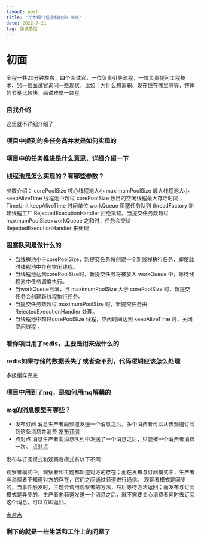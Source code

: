 ```yaml
---
layout: post
title: "光大银行信息科技部-面经"
date: 2022-7-21
tag: 面试总结 
---
```

# 初面
 全程一共20分钟左右，四个面试官，一位负责引导流程，一位负责提问工程技术、另一位面试官询问一些现状，比如：为什么想离职、现在住在哪里等等，整体的节奏比较快，面试难度一颗星

### 自我介绍
 这里就不详细介绍了

### 项目中提到的多任务高并发是如何实现的

### 项目中的任务推进是什么意思，详细介绍一下

### 线程池是怎么实现的？有哪些参数？

参数介绍：
corePoolSize  核心线程池大小
maximumPoolSize 最大线程池大小
keepAliveTime 线程池中超过 corePoolSize 数目的空闲线程最大存活时间；
TimeUnit  keepAliveTime 时间单位
workQueue 阻塞任务队列
threadFactory 新建线程工厂
RejectedExecutionHandler  拒绝策略。当提交任务数超过 maxmumPoolSize+workQueue 之和时，任务会交给RejectedExecutionHandler 来处理


### 阻塞队列是做什么的


- 当线程池小于corePoolSize，新提交任务将创建一个新线程执行任务，即使此时线程池中存在空闲线程。
- 当线程池达到corePoolSize时，新提交任务将被放入 workQueue 中，等待线程池中任务调度执行。
- 当workQueue已满，且 maximumPoolSize 大于 corePoolSize 时，新提交任务会创建新线程执行任务。
- 当提交任务数超过 maximumPoolSize 时，新提交任务由 RejectedExecutionHandler 处理。
- 当线程池中超过corePoolSize 线程，空闲时间达到 keepAliveTime 时，关闭空闲线程 。

### 看你项目用了redis，主要是用来做什么的

### redis如果存储的数据丢失了或者查不到，代码逻辑应该怎么处理

  多级缓存兜底


### 项目中用到了mq，是如何用mq解耦的


### mq的消息模型有哪些？

- 发布订阅
消息生产者向频道发送一个消息之后，多个消费者可以从该频道订阅到这条消息并消费
[发布订阅](https://camo.githubusercontent.com/e6e010e3204692a0798e4fde10ce694206e14b1a50b336cd57de98ab7c2bafc6/68747470733a2f2f63732d6e6f7465732d313235363130393739362e636f732e61702d6775616e677a686f752e6d7971636c6f75642e636f6d2f696d6167652d32303139313231323031313431303337342e706e67)
- 点对点
消息生产者向消息队列中发送了一个消息之后，只能被一个消费者消费一次。
[点对点](https://camo.githubusercontent.com/49be931bdfb4a55a0f80ffd7520053d659d8dd91d9a9ccf43a2f621b38de56eb/68747470733a2f2f63732d6e6f7465732d313235363130393739362e636f732e61702d6775616e677a686f752e6d7971636c6f75642e636f6d2f696d6167652d32303139313231323031313235303631332e706e67)

发布与订阅模式和观察者模式有以下不同：

观察者模式中，观察者和主题都知道对方的存在；而在发布与订阅模式中，生产者与消费者不知道对方的存在，它们之间通过频道进行通信。
观察者模式是同步的，当事件触发时，主题会调用观察者的方法，然后等待方法返回；而发布与订阅模式是异步的，生产者向频道发送一个消息之后，就不需要关心消费者何时去订阅这个消息，可以立即返回。

[点对点](https://camo.githubusercontent.com/9e5b9d72f2a4175954f78f6e9479dba1a2e56373379da6907354b29cb27fd300/68747470733a2f2f63732d6e6f7465732d313235363130393739362e636f732e61702d6775616e677a686f752e6d7971636c6f75642e636f6d2f696d6167652d32303139313231323031313734373936372e706e67)


### 剩下的就是一些生活和工作上的问题了


